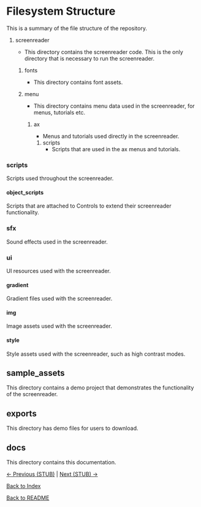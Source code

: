 # Filesystem Structure

This is a summary of the file structure of the repository.

1. screenreader
    - This directory contains the screenreader code. This is the only directory that is necessary to run the screenreader.

    1. fonts
        - This directory contains font assets.

    2. menu
        - This directory contains menu data used in the screenreader, for menus, tutorials etc.

        1. ax
            - Menus and tutorials used directly in the screenreader.

            1. scripts
                - Scripts that are used in the ax menus and tutorials.

### scripts

Scripts used throughout the screenreader.

#### object_scripts

Scripts that are attached to Controls to extend their screenreader functionality.

### sfx

Sound effects used in the screenreader.

### ui

UI resources used with the screenreader.

#### gradient

Gradient files used with the screenreader.

#### img

Image assets used with the screenreader.

#### style

Style assets used with the screenreader, such as high contrast modes.

## sample_assets

This directory contains a demo project that demonstrates the functionality of the screenreader.

## exports

This directory has demo files for users to download.

## docs

This directory contains this documentation.

[<- Previous (STUB)](stub.md)
 | [Next (STUB) ->](stub.md)

[Back to Index](index.md)

[Back to README](../../README.md)
